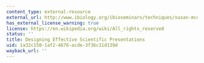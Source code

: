 ```yaml
---
content_type: external-resource
external_url: http://www.ibiology.org/ibioseminars/techniques/susan-mcconnell-part-1.html
has_external_license_warning: true
license: https://en.wikipedia.org/wiki/All_rights_reserved
status: ''
title: Designing Effective Scientific Presentations
uid: 1a32c150-1af2-4676-acde-3f36c11d139d
wayback_url: ''
---
```


